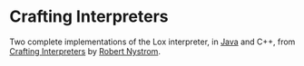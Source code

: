 # Crafting Interpreters

Two complete implementations of the Lox interpreter, in [Java](jlox) and C++, from [Crafting Interpreters](https://craftinginterpreters.com/) by [Robert Nystrom](https://twitter.com/intent/user?screen_name=munificentbob).
